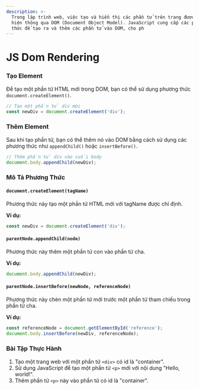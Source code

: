```yaml
---
description: >-
  Trong lập trình web, việc tạo và hiển thị các phần tử trên trang được thực
  hiện thông qua DOM (Document Object Model). JavaScript cung cấp các phương
  thức để tạo ra và thêm các phần tử vào DOM, cho ph
---
```


# JS Dom Rendering

### Tạo Element

Để tạo một phần tử HTML mới trong DOM, bạn có thể sử dụng phương thức `document.createElement()`.

```javascript
// Tạo một phần tử div mới
const newDiv = document.createElement('div');
```

### Thêm Element

Sau khi tạo phần tử, bạn có thể thêm nó vào DOM bằng cách sử dụng các phương thức như `appendChild()` hoặc `insertBefore()`.

```javascript
// Thêm phần tử div vào cuối body
document.body.appendChild(newDiv);
```

### Mô Tả Phương Thức

#### `document.createElement(tagName)`

Phương thức này tạo một phần tử HTML mới với tagName được chỉ định.

**Ví dụ:**

```javascript
const newDiv = document.createElement('div');
```

#### `parentNode.appendChild(node)`

Phương thức này thêm một phần tử con vào phần tử cha.

**Ví dụ:**

```javascript
document.body.appendChild(newDiv);
```

#### `parentNode.insertBefore(newNode, referenceNode)`

Phương thức này chèn một phần tử mới trước một phần tử tham chiếu trong phần tử cha.

**Ví dụ:**

```javascript
const referenceNode = document.getElementById('reference');
document.body.insertBefore(newDiv, referenceNode);
```

### Bài Tập Thực Hành

1. Tạo một trang web với một phần tử `<div>` có id là "container".
2. Sử dụng JavaScript để tạo một phần tử `<p>` mới với nội dung "Hello, world!".
3. Thêm phần tử `<p>` này vào phần tử có id là "container".
